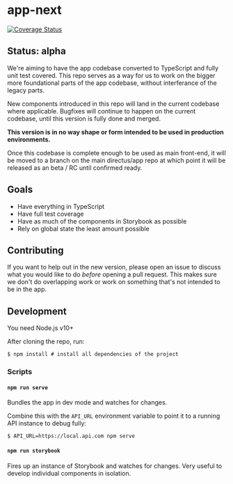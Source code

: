 # app-next

[![Coverage Status](https://coveralls.io/repos/github/directus/app-next/badge.svg?branch=master)](https://coveralls.io/github/directus/app-next?branch=master)


## Status: alpha

We're aiming to have the app codebase converted to TypeScript and fully unit test covered. This repo serves as a way for us to work on the bigger more foundational parts of the app codebase, without interferance of the legacy parts.

New components introduced in this repo will land in the current codebase where applicable. Bugfixes will continue to happen on the current codebase, until this version is fully done and merged.

**This version is in no way shape or form intended to be used in production environments.**

Once this codebase is complete enough to be used as main front-end, it will be moved to a branch on the main directus/app repo at which point it will be released as an beta / RC until confirmed ready.

## Goals

* Have everything in TypeScript
* Have full test coverage
* Have as much of the components in Storybook as possible
* Rely on global state the least amount possible

## Contributing

If you want to help out in the new version, please open an issue to discuss what you would like to do _before_ opening a pull request. This makes sure we don't do overlapping work or work on something that's not intended to be in the app.

## Development

You need Node.js v10+

After cloning the repo, run:

```
$ npm install # install all dependencies of the project
```

### Scripts

#### `npm run serve`

Bundles the app in dev mode and watches for changes.

Combine this with the `API_URL` environment variable to point it to a running API instance to debug fully:

```
$ API_URL=https://local.api.com npm serve
```

#### `npm run storybook`

Fires up an instance of Storybook and watches for changes. Very useful to develop individual components in isolation.
